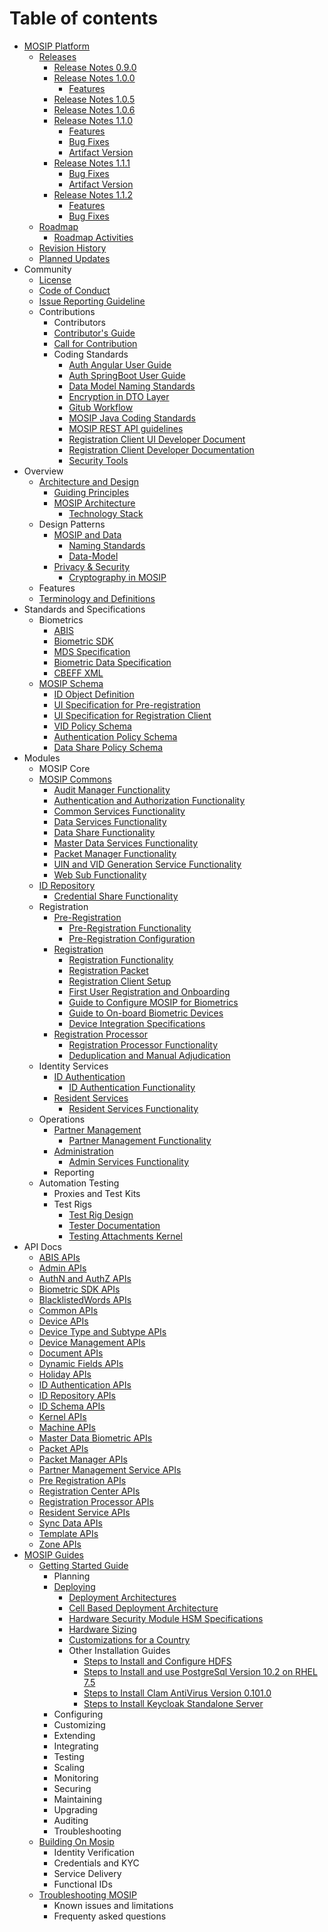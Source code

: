 # Table of contents

* [MOSIP Platform](Platform.md)
    * [Releases](MOSIP-Releases.md)
        * [Release Notes 0.9.0](Release-Notes-0.9.0.md)
        * [Release Notes 1.0.0](Release-Notes-1.0.0.md)
            * [Features](Release-Notes-1.0.0-Features.md)
        * [Release Notes 1.0.5](Release-Notes-1.0.5.md)
        * [Release Notes 1.0.6](Release-Notes-1.0.6.md)
        * [Release Notes 1.1.0](Release-Notes-1.1.0.md)
            * [Features](Release-Notes-1.1.0-Features.md)
            * [Bug Fixes](Release-Notes-1.1.0-Bug-Fixes.md)
            * [Artifact Version](Release-Notes-1.1.0-Artifact-Version.md)
        * [Release Notes 1.1.1](Release-Notes-1.1.1.md)
            * [Bug Fixes](Release-Notes-1.1.1-Bug-Fixes.md)
            * [Artifact Version](Release-Notes-1.1.1-Artifact-Version.md)
        * [Release Notes 1.1.2](Release-Notes-1.1.2.md)
            * [Features](Release-Notes-1.1.2-Features.md)
            * [Bug Fixes](Release-Notes-1.1.2-Bug-Fixes.md)
    * [Roadmap](Roadmap.md)
        * [Roadmap Activities](Roadmap-Activities.md)
    * [Revision History](Revision-History.md)
    * [Planned Updates](Documentation-Updates.md)
* Community
    * [License](License.md)
    * [Code of Conduct](Code-of-Conduct.md)
    * [Issue Reporting Guideline](Issue-Reporting-Guideline.md)
    * Contributions
        * Contributors
        * [Contributor's Guide](Contributor-Guide.md)
        * [Call for Contribution](Call-for-Contribution.md)
        * Coding Standards
            * [Auth Angular User Guide](Auth-Angular-User-Guide.md)
            * [Auth SpringBoot User Guide](Auth-SpringBoot-User-Guide.md)
            * [Data Model Naming Standards](Data-Model-Naming-Standards.md)
            * [Encryption in DTO Layer](Encryption-in-DTO-Layer.md)
            * [Gitub Workflow](Github-Workflow.md)
            * [MOSIP Java Coding Standards](MOSIP-Java-Coding-Standards.md)
            * [MOSIP REST API guidelines](MOSIP-REST-API-guidelines.md)
            * [Registration Client UI Developer Document](Registration-Client-UI-Developer-Document.md)
            * [Registration Client Developer Documentation](Registration-Client-Developer-Documentation.md)
            * [Security Tools](Security-Tools.md)
* Overview
    * [Architecture and Design](Architecture.md)
        * [Guiding Principles](Architecture-Principles.md)
        * [MOSIP Architecture](Mosip-Architecture.md)
            * [Technology Stack](Technology-Stack.md)
    * Design Patterns
        * [MOSIP and Data](Data-Architecture.md)
            * [Naming Standards](Data-Model-Naming-Standards.md)
            * [Data-Model](MOSIP-Data-Model.md)
        * [Privacy & Security](Privacy-and-Security.md)    
            * [Cryptography in MOSIP](Encryption-in-DTO-Layer.md)
    * Features
    * [Terminology and Definitions](Glossary.md)
* Standards and Specifications
    * Biometrics 
        * [ABIS](Automated-Biometric-Identification-System-ABIS.md)
        * [Biometric SDK](Biometric-SDK.md)
        * [MDS Specification](MOSIP-Device-Service-Specification.md)
        * [Biometric Data Specification](Biometric-Data-Specification.md)
        * [CBEFF XML](CBEFF-XML.md)
    * [MOSIP Schema](MOSIP-Schema.md)
        * [ID Object Definition](MOSIP-ID-Object-Definition.md)
        * [UI Specification for Pre-registration](UI-Specification-for-Pre-Registration.md)
        * [UI Specification for Registration Client](UI-Specification-for-Registration-Client.md)
        * [VID Policy Schema](VID-Policy-Schema.md)
        * [Authentication Policy Schema](Auth-Policy-Schema.md)
        * [Data Share Policy Schema](Data-Share-Policy-Schema.md)
* Modules
    * MOSIP Core
    * [MOSIP Commons](Kernel.md)
        * [Audit Manager Functionality](Audit-Manager-Functionality.md)
        * [Authentication and Authorization Functionality](Authentication-and-Authorization-Functionality.md)      
        * [Common Services Functionality](Common-Services-Functionality.md)
        * [Data Services Functionality](Data-Services-Functionality.md)
		* [Data Share Functionality](Data-Share-Functionality.md)
        * [Master Data Services Functionality](Master-Data-Services-Functionality.md)
		* [Packet Manager Functionality](Packet-Manager-Functionality.md)
        * [UIN and VID Generation Service Functionality](UIN-and-VID-Generation-Service-Functionality.md)
		* [Web Sub Functionality](Web-Sub-Functionality.md)
	* [ID Repository](ID-Repository.md)
	    * [Credential Share Functionality](Credential-Share-Functionality.md)
    * Registration
        * [Pre-Registration](Pre-Registration.md)
            * [Pre-Registration Functionality](Pre-Registration-Functionality.md)
            * [Pre-Registration Configuration](Pre-Registration-Configuration.md)
        * [Registration](Registration-Client.md)
            * [Registration Functionality](Registration-Functionality.md)
            * [Registration Packet](Registration-Packet.md)
            * [Registration Client Setup](Registration-Client-Setup.md)
            * [First User Registration and Onboarding](First-User-Registration-and-Onboarding.md)
            * [Guide to Configure MOSIP for Biometrics](Guide-to-Configure-MOSIP-for-Biometrics.md)
            * [Guide to On-board Biometric Devices](Guide-to-On-board-Biometric-Devices.md)
            * [Device Integration Specifications](Device-Integration-Specifications.md)
        * [Registration Processor](Registration-Processor.md)
            * [Registration Processor Functionality](Registration-Processor-Functionality.md)
            * [Deduplication and Manual Adjudication](Deduplication-and-Manual-Adjudication.md)
    * Identity Services
        * [ID Authentication](ID-Authentication.md)
            * [ID Authentication Functionality](ID-Authentication-Functionality.md)
        * [Resident Services](Resident-Services.md)
            * [Resident Services Functionality](Resident-Services-Functionality.md)
    * Operations
        * [Partner Management](Partner-Management.md)
            * [Partner Management Functionality](Partner-Management-Functionality.md)
        * [Administration](Admin.md)
            * [Admin Services Functionality](Admin-Services-Functionality.md)
        * Reporting
    * Automation Testing
        * Proxies and Test Kits
        * Test Rigs
            * [Test Rig Design](Test-Rig-Design.md)
            * [Tester Documentation](Tester-Documentation.md)
            * [Testing Attachments   Kernel](Testing-Attachments---Kernel.md)
* API Docs
    * [ABIS APIs](ABIS-APIs.md)
    * [Admin APIs](Admin-APIs.md)
    * [AuthN and AuthZ APIs](AuthN-and-AuthZ-APIs.md)
    * [Biometric SDK APIs](Biometric-SDK-API-Specification.md)
    * [BlacklistedWords APIs](BlacklistedWords-APIs.md)
    * [Common APIs](Common-APIs.md)
    * [Device APIs](Device-APIs.md)
    * [Device Type and Subtype APIs](Device-Type-and-Subtype-APIs.md)
    * [Device Management APIs](Device-Management-APIs.md)
    * [Document APIs](Document-APIs.md)
	* [Dynamic Fields APIs](Dynamic-Fields-APIs.md)
    * [Holiday APIs](Holiday-APIs.md)
    * [ID Authentication APIs](ID-Authentication-APIs.md)
    * [ID Repository APIs](ID-Repository-APIs.md)
	* [ID Schema APIs](ID-Schema-APIs.md)
    * [Kernel APIs](Kernel-APIs.md)
    * [Machine APIs](Machine-APIs.md)
    * [Master Data Biometric APIs](Master-Data-Biometric-APIs.md)
    * [Packet APIs](Packet-APIs.md)
	* [Packet Manager APIs](Packet-Manager-APIs.md)
    * [Partner Management Service APIs](Partner-Management-Service-APIs.md)
    * [Pre Registration APIs](Pre-Registration-APIs.md)
    * [Registration Center APIs](Registration-Center-APIs.md)
    * [Registration Processor APIs](Registration-Processor-APIs.md)
    * [Resident Service APIs](Resident-Service-APIs.md)
	* [Sync Data APIs](Sync-Data-APIs.md)
    * [Template APIs](Template-APIs.md)
    * [Zone APIs](Zone-APIs.md)
* [MOSIP Guides](Guides.md)
    * [Getting Started Guide](Getting-Started.md)
    	* Planning
        * [Deploying](Build-and-Deploy.md)
            * [Deployment Architectures](Deployment-Architectures.md)
            * [Cell Based Deployment Architecture](Cell-Based-Deployment-Architecture.md)
            * [Hardware Security Module HSM Specifications](Hardware-Security-Module-HSM-Specifications.md)
            * [Hardware Sizing](Hardware-Sizing.md)
            * [Customizations for a Country](Customisations-for-a-Country.md)
            * Other Installation Guides
                * [Steps to Install and Configure HDFS](Steps-to-Install-and-Configure-HDFS.md)
                * [Steps to Install and use PostgreSql Version 10.2 on RHEL 7.5](Steps-to-Install-and-use-PostgreSql-Version-10.2-on-RHEL-7.5.md)
                * [Steps to Install Clam AntiVirus Version 0.101.0](Steps-to-Install-Clam-AntiVirus-Version-0.101.0.md)
                * [Steps to Install Keycloak Standalone Server](Steps-to-Install-Keycloak-Standalone-Server.md)
        * Configuring
        * Customizing
        * Extending
        * Integrating
        * Testing
        * Scaling
        * Monitoring
        * Securing
        * Maintaining
        * Upgrading
        * Auditing
        * Troubleshooting
    * [Building On Mosip](Using-Mosip.md)
        * Identity Verification
        * Credentials and KYC
        * Service Delivery
        * Functional IDs
    * [Troubleshooting MOSIP](Troubleshooting.md)
        * Known issues and limitations
        * Frequenty asked questions
